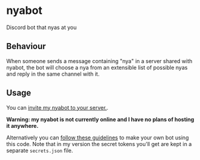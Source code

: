 # nyabot
Discord bot that nyas at you

## Behaviour
When someone sends a message containing "nya" in a server shared with nyabot, the bot will choose a nya from an extensible list of possible nyas and reply in the same channel with it.

## Usage
You can [invite my nyabot to your server.](https://discordapp.com/oauth2/authorize?client_id=459132053057699861&scope=bot&permissions=0).

**Warning: my nyabot is not currently online and I have no plans of hosting it anywhere.**

Alternatively you can [follow these guidelines](https://glitch.com/edit/#!/build-a-discord-bot?path=README.md:1:0) to make your own bot using this code. Note that in my version the secret tokens you'll get are kept in a separate `secrets.json` file.
